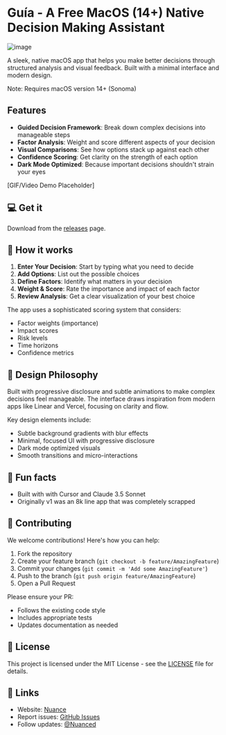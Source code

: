 # Guía - A Free MacOS (14+) Native Decision Making Assistant

![image](https://github.com/user-attachments/assets/d470839a-a250-4ec4-b976-1b3fe708666e)

A sleek, native macOS app that helps you make better decisions through structured analysis and visual feedback. Built with a minimal interface and modern design.

Note: Requires macOS version 14+ (Sonoma)

## Features

- **Guided Decision Framework**: Break down complex decisions into manageable steps
- **Factor Analysis**: Weight and score different aspects of your decision
- **Visual Comparisons**: See how options stack up against each other
- **Confidence Scoring**: Get clarity on the strength of each option
- **Dark Mode Optimized**: Because important decisions shouldn't strain your eyes

[GIF/Video Demo Placeholder]

## 💻 Get it

Download from the [releases](https://github.com/nuance-dev/Guia/releases/) page.

## 🤔 How it works

1. **Enter Your Decision**: Start by typing what you need to decide
2. **Add Options**: List out the possible choices
3. **Define Factors**: Identify what matters in your decision
4. **Weight & Score**: Rate the importance and impact of each factor
5. **Review Analysis**: Get a clear visualization of your best choice

The app uses a sophisticated scoring system that considers:

- Factor weights (importance)
- Impact scores
- Risk levels
- Time horizons
- Confidence metrics

## 🎨 Design Philosophy

Built with progressive disclosure and subtle animations to make complex decisions feel manageable. The interface draws inspiration from modern apps like Linear and Vercel, focusing on clarity and flow.

Key design elements include:

- Subtle background gradients with blur effects
- Minimal, focused UI with progressive disclosure
- Dark mode optimized visuals
- Smooth transitions and micro-interactions

## 🥑 Fun facts

- Built with with Cursor and Claude 3.5 Sonnet
- Originally v1 was an 8k line app that was completely scrapped

## 🤝 Contributing

We welcome contributions! Here's how you can help:

1. Fork the repository
2. Create your feature branch (`git checkout -b feature/AmazingFeature`)
3. Commit your changes (`git commit -m 'Add some AmazingFeature'`)
4. Push to the branch (`git push origin feature/AmazingFeature`)
5. Open a Pull Request

Please ensure your PR:

- Follows the existing code style
- Includes appropriate tests
- Updates documentation as needed

## 📝 License

This project is licensed under the MIT License - see the [LICENSE](LICENSE) file for details.

## 🔗 Links

- Website: [Nuance](https://nuanc.me)
- Report issues: [GitHub Issues](https://github.com/nuance-dev/Guia/issues)
- Follow updates: [@Nuanced](https://twitter.com/Nuancedev)
